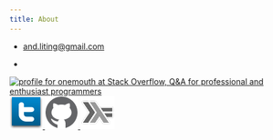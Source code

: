 ```yaml
---
title: About
---
```


* <and.liting@gmail.com>

* <a href="http://stackoverflow.com/users/1290244/onemouth">
<img src="http://stackoverflow.com/users/flair/1290244.png?theme=dark" width="208" height="58" alt="profile for onemouth at Stack Overflow, Q&amp;A for professional and enthusiast programmers" title="profile for onemouth at Stack Overflow, Q&amp;A for professional and enthusiast programmers">
</a>
<a href="http://twitter.com/#!/onemouth" target="_blank">
<img src="images/twitter_icon.png" alt="Twitter">
</a>
<a href="https://github.com/onemouth" target="_blank">
<img src="images/github_icon.png" alt="Github">
</a>
<a href="http://hackage.haskell.org/user/onemouth" target="_blank">
<img src="images/haskell_icon.png" alt="Hackage">
</a>




